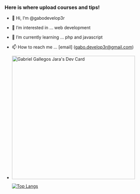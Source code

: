 ### Here is where upload courses and tips!

- 👋 Hi, I’m @gabodevelop3r
- 👀 I’m interested in ... web development
- 🌱 I’m currently learning ... php and javascript
- 📫 How to reach me ... [email] (gabo.develop3r@gmail.com)
- <a href="https://app.daily.dev/Dead1"><img src="https://api.daily.dev/devcards/f6bb15f81b96485b8c54a0fbdd996e1f.png?r=azb" width="400" alt="Gabriel Gallegos Jara's Dev Card"/></a>

  [![Top Langs](https://github-readme-stats.vercel.app/api/top-langs/?username=gabodevelop3r)](https://github.com/anuraghazra/github-readme-stats)





